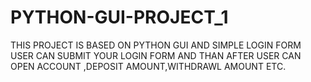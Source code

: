 # PYTHON-GUI-PROJECT_1
THIS PROJECT IS BASED ON PYTHON GUI AND SIMPLE LOGIN FORM USER CAN SUBMIT YOUR LOGIN FORM  AND THAN AFTER USER CAN OPEN ACCOUNT ,DEPOSIT AMOUNT,WITHDRAWL AMOUNT ETC.
